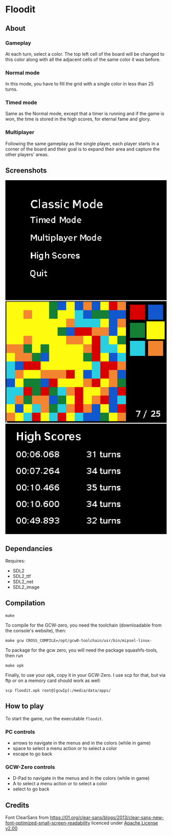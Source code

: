 # Floodit

## About

### Gameplay

At each turn, select a color. The top left cell of the board will be changed to
this color along with all the adjacent cells of the same color it was before.

### Normal mode

In this mode, you have to fill the grid with a single color in less than 25
turns.

### Timed mode

Same as the Normal mode, except that a timer is running and if the game is won,
the time is stored in the high scores, for eternal fame and glory.

### Multiplayer

Following the same gameplay as the single player, each player starts in a
corner of the board and their goal is to expand their area and capture the
other players' areas.

## Screenshots

![screenshot](screenshots/main-menu.png "Main menu")
![screenshot](screenshots/in-game.png "In game")
![screenshot](screenshots/high-scores.png "High scores")

## Dependancies

Requires:

* SDL2
* SDL2_ttf
* SDL2_net
* SDL2_image

## Compilation

	make

To compile for the GCW-zero, you need the toolchain (downloadable from the
console's website), then:

	make gcw CROSS_COMPILE=/opt/gcw0-toolchain/usr/bin/mipsel-linux-

To package for the gcw zero, you will need the package squashfs-tools, then run

	make opk

Finally, to use your opk, copy it in your GCW-Zero. I use scp for that, but via
ftp or on a memory card should work as well:

	scp floodit.opk root@[gcwIp]:/media/data/apps/

## How to play

To start the game, run the executable ```floodit```.

### PC controls

* arrows to navigate in the menus and in the colors (while in game)
* space to select a menu action or to select a color
* escape to go back

### GCW-Zero controls

* D-Pad to navigate in the menus and in the colors (while in game)
* A to select a menu action or to select a color
* select to go back

## Credits

Font ClearSans from
https://01.org/clear-sans/blogs/2013/clear-sans-new-font-optimized-small-screen-readability licenced under [Apache License v2.00](https://www.fontsquirrel.com/license/clear-sans)

